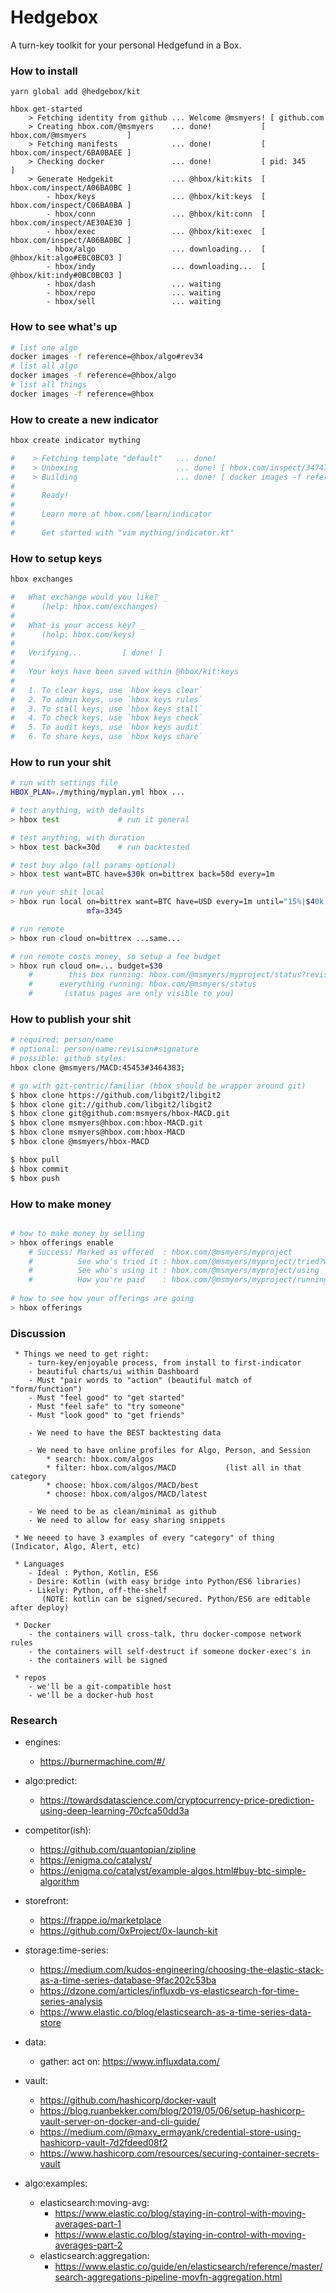 # Hedgebox

A turn-key toolkit for your personal Hedgefund in a Box.

### How to install
```
yarn global add @hedgebox/kit

hbox get-started
    > Fetching identity from github ... Welcome @msmyers! [ github.com
    > Creating hbox.com/@msmyers    ... done!           [ hbox.com/@msmyers         ]
    > Fetching manifests            ... done!           [ hbox.com/inspect/6BA0BAEE ]
    > Checking docker               ... done!           [ pid: 345                  ]
    > Generate Hedgekit             ... @hbox/kit:kits  [ hbox.com/inspect/A06BA0BC ]
        - hbox/keys                 ... @hbox/kit:keys  [ hbox.com/inspect/C06BA0BA ]
        - hbox/conn                 ... @hbox/kit:conn  [ hbox.com/inspect/AE30AE30 ]
        - hbox/exec                 ... @hbox/kit:exec  [ hbox.com/inspect/A06BA0BC ]
        - hbox/algo                 ... downloading...  [ @hbox/kit:algo#EBC0BC03 ]  
        - hbox/indy                 ... downloading...  [ @hbox/kit:indy#0BC0BC03 ]  
        - hbox/dash                 ... waiting
        - hbox/repo                 ... waiting
        - hbox/sell                 ... waiting
```

### How to see what's up

```bash
# list one algo
docker images -f reference=@hbox/algo#rev34
# list all algo
docker images -f reference=@hbox/algo
# list all things
docker images -f reference=@hbox
```

### How to create a new indicator
```bash
hbox create indicator mything

#    > Fetching template "default"   ... done!
#    > Unboxing                      ... done! [ hbox.com/inspect/3474744 ]
#    > Building                      ... done! [ docker images -f reference=@msmyers/indy:mything ]
#
#      Ready!
# 
#      Learn more at hbox.com/learn/indicator
#  
#      Get started with "vim mything/indicator.kt"
```

### How to setup keys

```bash
hbox exchanges

#   What exchange would you like? _  
#      (help: hbox.com/exchanges)
#
#   What is your access key? _
#      (help: hbox.com/keys)
#
#   Verifying...         [ done! ]
#
#   Your keys have been saved within @hbox/kit:keys
#    
#   1. To clear keys, use `hbox keys clear`
#   2. To admin keys, use `hbox keys rules`
#   3. To stall keys, use `hbox keys stall`
#   4. To check keys, use `hbox keys check`
#   5. To audit keys, use `hbox keys audit`
#   6. To share keys, use `hbox keys share`
```

### How to run your shit

```bash
# run with settings file
HBOX_PLAN=./mything/myplan.yml hbox ...

# test anything, with defaults
> hbox test             # run it general

# test anything, with duration
> hbox test back=30d    # run backtested

# test buy algo (all params optional)
> hbox test want=BTC have=$30k on=bittrex back=50d every=1m 

# run your shit local
> hbox run local on=bittrex want=BTC have=USD every=1m until="15%|$40k|-10%|3hours" while="sentiment > 10%" \ 
                 mfa=3345

# run remote
> hbox run cloud on=bittrex ...same...

# run remote costs money, so setup a fee budget
> hbox run cloud on=... budget=$30
    #        this box running: hbox.com/@msmyers/myproject/status?revision=3478463
    #      everything running: hbox.com/@msmyers/status
    #       (status pages are only visible to you)
```

### How to publish your shit

```bash
# required: person/name
# optional: person/name:revision#signature
# possible: github styles: 
hbox clone @msmyers/MACD:45453#3464383;

# go with git-centric/familiar (hbox should be wrapper around git)
$ hbox clone https://github.com/libgit2/libgit2
$ hbox clone git://github.com/libgit2/libgit2
$ hbox clone git@github.com:msmyers/hbox-MACD.git
$ hbox clone msmyers@hbox.com:hbox-MACD.git
$ hbox clone msmyers@hbox.com:hbox-MACD
$ hbox clone @msmyers/hbox-MACD

$ hbox pull
$ hbox commit 
$ hbox push
```

### How to make money
```bash

# how to make money by selling
> hbox offerings enable 
    # Success! Marked as offered  : hbox.com/@msmyers/myproject
    #          See who's tried it : hbox.com/@msmyers/myproject/tried?within=30d
    #          See who's using it : hbox.com/@msmyers/myproject/using
    #          How you're paid    : hbox.com/@msmyers/myproject/running   
 
# how to see how your offerings are going
> hbox offerings

```

### Discussion

```
 * Things we need to get right:
    - turn-key/enjoyable process, from install to first-indicator
    - beautiful charts/ui within Dashboard
    - Must "pair words to "action" (beautiful match of "form/function")
    - Must "feel good" to "get started"
    - Must "feel safe" to "try someone"
    - Must "look good" to "get friends"

    - We need to have the BEST backtesting data

    - We need to have online profiles for Algo, Person, and Session
        * search: hbox.com/algos
        * filter: hbox.com/algos/MACD           (list all in that category
        * choose: hbox.com/algos/MACD/best      
        * choose: hbox.com/algos/MACD/latest      

    - We need to be as clean/minimal as github
    - We need to allow for easy sharing snippets

 * We neeed to have 3 examples of every "category" of thing (Indicator, Algo, Alert, etc)

 * Languages
    - Ideal : Python, Kotlin, ES6
    - Desire: Kotlin (with easy bridge into Python/ES6 libraries)
    - Likely: Python, off-the-shelf
       (NOTE: kotlin can be signed/secured. Python/ES6 are editable after deploy)

 * Docker
    - the containers will cross-talk, thru docker-compose network rules
    - the containers will self-destruct if someone docker-exec's in
    - the containers will be signed

 * repos        
    - we'll be a git-compatible host
    - we'll be a docker-hub host
```

### Research

 * engines:
   - https://burnermachine.com/#/
   
 * algo:predict:
   - https://towardsdatascience.com/cryptocurrency-price-prediction-using-deep-learning-70cfca50dd3a
   
 * competitor(ish): 
   - https://github.com/quantopian/zipline
   - https://enigma.co/catalyst/
   - https://enigma.co/catalyst/example-algos.html#buy-btc-simple-algorithm
   
 
 * storefront: 
   - https://frappe.io/marketplace
   - https://github.com/0xProject/0x-launch-kit
 
 * storage:time-series: 
   - https://medium.com/kudos-engineering/choosing-the-elastic-stack-as-a-time-series-database-9fac202c53ba
   - https://dzone.com/articles/influxdb-vs-elasticsearch-for-time-series-analysis
   - https://www.elastic.co/blog/elasticsearch-as-a-time-series-data-store

 * data:
   - gather: act on: https://www.influxdata.com/
   
 * vault:
   - https://github.com/hashicorp/docker-vault
   - https://blog.ruanbekker.com/blog/2019/05/06/setup-hashicorp-vault-server-on-docker-and-cli-guide/
   - https://medium.com/@maxy_ermayank/credential-store-using-hashicorp-vault-7d2fdeed08f2
   - https://www.hashicorp.com/resources/securing-container-secrets-vault

 * algo:examples:
   - elasticsearch:moving-avg: 
     * https://www.elastic.co/blog/staying-in-control-with-moving-averages-part-1
     * https://www.elastic.co/blog/staying-in-control-with-moving-averages-part-2
   - elasticsearch:aggregation: 
     * https://www.elastic.co/guide/en/elasticsearch/reference/master/search-aggregations-pipeline-movfn-aggregation.html
     